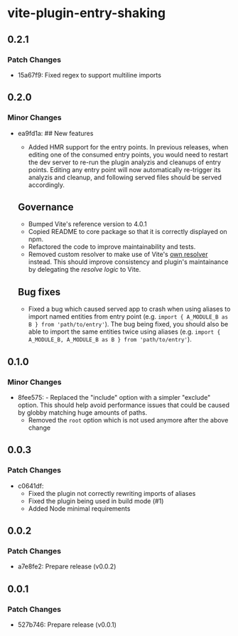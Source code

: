 # vite-plugin-entry-shaking

## 0.2.1

### Patch Changes

- 15a67f9: Fixed regex to support multiline imports

## 0.2.0

### Minor Changes

- ea9fd1a: ## New features

  - Added HMR support for the entry points. In previous releases, when editing one of the consumed entry points, you would need to restart the dev server to re-run the plugin analyzis and cleanups of entry points. Editing any entry point will now automatically re-trigger its analyzis and cleanup, and following served files should be served accordingly.

  ## Governance

  - Bumped Vite's reference version to 4.0.1
  - Copied README to core package so that it is correctly displayed on npm.
  - Refactored the code to improve maintainability and tests.
  - Removed custom resolver to make use of Vite's [own resolver](https://github.com/vitejs/vite/blob/main/packages/vite/src/node/config.ts#L544) instead. This should improve consistency and plugin's maintainance by delegating the _resolve logic_ to Vite.

  ## Bug fixes

  - Fixed a bug which caused served app to crash when using aliases to import named entities from entry point (e.g. `import { A_MODULE_B as B } from 'path/to/entry'`). The bug being fixed, you should also be able to import the same entities twice using aliases (e.g. `import { A_MODULE_B, A_MODULE_B as B } from 'path/to/entry'`).

## 0.1.0

### Minor Changes

- 8fee575: - Replaced the "include" option with a simpler "exclude" option. This should help avoid performance issues that could be caused by globby matching huge amounts of paths.
  - Removed the `root` option which is not used anymore after the above change

## 0.0.3

### Patch Changes

- c0641df:
  - Fixed the plugin not correctly rewriting imports of aliases
  - Fixed the plugin being used in build mode (#1)
  - Added Node minimal requirements

## 0.0.2

### Patch Changes

- a7e8fe2: Prepare release (v0.0.2)

## 0.0.1

### Patch Changes

- 527b746: Prepare release (v0.0.1)
